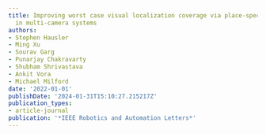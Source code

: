 ```yaml
---
title: Improving worst case visual localization coverage via place-specific sub-selection
  in multi-camera systems
authors:
- Stephen Hausler
- Ming Xu
- Sourav Garg
- Punarjay Chakravarty
- Shubham Shrivastava
- Ankit Vora
- Michael Milford
date: '2022-01-01'
publishDate: '2024-01-31T15:10:27.215217Z'
publication_types:
- article-journal
publication: '*IEEE Robotics and Automation Letters*'
---
```

